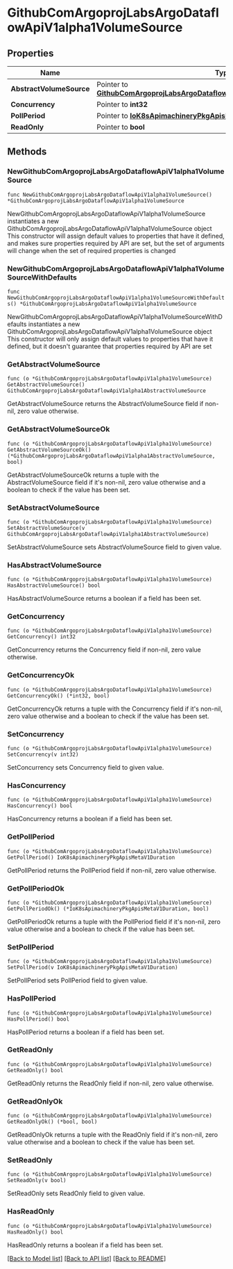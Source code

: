 # GithubComArgoprojLabsArgoDataflowApiV1alpha1VolumeSource

## Properties

Name | Type | Description | Notes
------------ | ------------- | ------------- | -------------
**AbstractVolumeSource** | Pointer to [**GithubComArgoprojLabsArgoDataflowApiV1alpha1AbstractVolumeSource**](GithubComArgoprojLabsArgoDataflowApiV1alpha1AbstractVolumeSource.md) |  | [optional] 
**Concurrency** | Pointer to **int32** |  | [optional] 
**PollPeriod** | Pointer to [**IoK8sApimachineryPkgApisMetaV1Duration**](IoK8sApimachineryPkgApisMetaV1Duration.md) |  | [optional] 
**ReadOnly** | Pointer to **bool** |  | [optional] 

## Methods

### NewGithubComArgoprojLabsArgoDataflowApiV1alpha1VolumeSource

`func NewGithubComArgoprojLabsArgoDataflowApiV1alpha1VolumeSource() *GithubComArgoprojLabsArgoDataflowApiV1alpha1VolumeSource`

NewGithubComArgoprojLabsArgoDataflowApiV1alpha1VolumeSource instantiates a new GithubComArgoprojLabsArgoDataflowApiV1alpha1VolumeSource object
This constructor will assign default values to properties that have it defined,
and makes sure properties required by API are set, but the set of arguments
will change when the set of required properties is changed

### NewGithubComArgoprojLabsArgoDataflowApiV1alpha1VolumeSourceWithDefaults

`func NewGithubComArgoprojLabsArgoDataflowApiV1alpha1VolumeSourceWithDefaults() *GithubComArgoprojLabsArgoDataflowApiV1alpha1VolumeSource`

NewGithubComArgoprojLabsArgoDataflowApiV1alpha1VolumeSourceWithDefaults instantiates a new GithubComArgoprojLabsArgoDataflowApiV1alpha1VolumeSource object
This constructor will only assign default values to properties that have it defined,
but it doesn't guarantee that properties required by API are set

### GetAbstractVolumeSource

`func (o *GithubComArgoprojLabsArgoDataflowApiV1alpha1VolumeSource) GetAbstractVolumeSource() GithubComArgoprojLabsArgoDataflowApiV1alpha1AbstractVolumeSource`

GetAbstractVolumeSource returns the AbstractVolumeSource field if non-nil, zero value otherwise.

### GetAbstractVolumeSourceOk

`func (o *GithubComArgoprojLabsArgoDataflowApiV1alpha1VolumeSource) GetAbstractVolumeSourceOk() (*GithubComArgoprojLabsArgoDataflowApiV1alpha1AbstractVolumeSource, bool)`

GetAbstractVolumeSourceOk returns a tuple with the AbstractVolumeSource field if it's non-nil, zero value otherwise
and a boolean to check if the value has been set.

### SetAbstractVolumeSource

`func (o *GithubComArgoprojLabsArgoDataflowApiV1alpha1VolumeSource) SetAbstractVolumeSource(v GithubComArgoprojLabsArgoDataflowApiV1alpha1AbstractVolumeSource)`

SetAbstractVolumeSource sets AbstractVolumeSource field to given value.

### HasAbstractVolumeSource

`func (o *GithubComArgoprojLabsArgoDataflowApiV1alpha1VolumeSource) HasAbstractVolumeSource() bool`

HasAbstractVolumeSource returns a boolean if a field has been set.

### GetConcurrency

`func (o *GithubComArgoprojLabsArgoDataflowApiV1alpha1VolumeSource) GetConcurrency() int32`

GetConcurrency returns the Concurrency field if non-nil, zero value otherwise.

### GetConcurrencyOk

`func (o *GithubComArgoprojLabsArgoDataflowApiV1alpha1VolumeSource) GetConcurrencyOk() (*int32, bool)`

GetConcurrencyOk returns a tuple with the Concurrency field if it's non-nil, zero value otherwise
and a boolean to check if the value has been set.

### SetConcurrency

`func (o *GithubComArgoprojLabsArgoDataflowApiV1alpha1VolumeSource) SetConcurrency(v int32)`

SetConcurrency sets Concurrency field to given value.

### HasConcurrency

`func (o *GithubComArgoprojLabsArgoDataflowApiV1alpha1VolumeSource) HasConcurrency() bool`

HasConcurrency returns a boolean if a field has been set.

### GetPollPeriod

`func (o *GithubComArgoprojLabsArgoDataflowApiV1alpha1VolumeSource) GetPollPeriod() IoK8sApimachineryPkgApisMetaV1Duration`

GetPollPeriod returns the PollPeriod field if non-nil, zero value otherwise.

### GetPollPeriodOk

`func (o *GithubComArgoprojLabsArgoDataflowApiV1alpha1VolumeSource) GetPollPeriodOk() (*IoK8sApimachineryPkgApisMetaV1Duration, bool)`

GetPollPeriodOk returns a tuple with the PollPeriod field if it's non-nil, zero value otherwise
and a boolean to check if the value has been set.

### SetPollPeriod

`func (o *GithubComArgoprojLabsArgoDataflowApiV1alpha1VolumeSource) SetPollPeriod(v IoK8sApimachineryPkgApisMetaV1Duration)`

SetPollPeriod sets PollPeriod field to given value.

### HasPollPeriod

`func (o *GithubComArgoprojLabsArgoDataflowApiV1alpha1VolumeSource) HasPollPeriod() bool`

HasPollPeriod returns a boolean if a field has been set.

### GetReadOnly

`func (o *GithubComArgoprojLabsArgoDataflowApiV1alpha1VolumeSource) GetReadOnly() bool`

GetReadOnly returns the ReadOnly field if non-nil, zero value otherwise.

### GetReadOnlyOk

`func (o *GithubComArgoprojLabsArgoDataflowApiV1alpha1VolumeSource) GetReadOnlyOk() (*bool, bool)`

GetReadOnlyOk returns a tuple with the ReadOnly field if it's non-nil, zero value otherwise
and a boolean to check if the value has been set.

### SetReadOnly

`func (o *GithubComArgoprojLabsArgoDataflowApiV1alpha1VolumeSource) SetReadOnly(v bool)`

SetReadOnly sets ReadOnly field to given value.

### HasReadOnly

`func (o *GithubComArgoprojLabsArgoDataflowApiV1alpha1VolumeSource) HasReadOnly() bool`

HasReadOnly returns a boolean if a field has been set.


[[Back to Model list]](../README.md#documentation-for-models) [[Back to API list]](../README.md#documentation-for-api-endpoints) [[Back to README]](../README.md)



